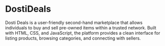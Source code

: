 # DostiDeals
Dosti Deals is a user-friendly second-hand marketplace that allows individuals to buy and sell pre-owned items within a trusted network. Built with HTML, CSS, and JavaScript, the platform provides a clean interface for listing products, browsing categories, and connecting with sellers. 
